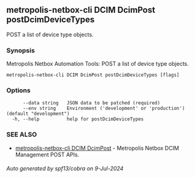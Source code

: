 ## metropolis-netbox-cli DCIM DcimPost postDcimDeviceTypes

POST a list of device type objects.

### Synopsis


Metropolis Netbox Automation Tools:
  POST a list of device type objects.

```
metropolis-netbox-cli DCIM DcimPost postDcimDeviceTypes [flags]
```

### Options

```
      --data string   JSON data to be patched (required)
      --env string    Environment ('development' or 'production') (default "development")
  -h, --help          help for postDcimDeviceTypes
```

### SEE ALSO

* [metropolis-netbox-cli DCIM DcimPost]()	 - Metropolis Netbox DCIM Management POST APIs.

###### Auto generated by spf13/cobra on 9-Jul-2024
